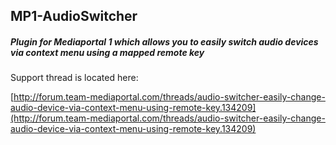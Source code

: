 ## MP1-AudioSwitcher
##### Plugin for Mediaportal 1 which allows you to easily switch audio devices via context menu using a mapped remote key

Support thread is located here:

[http://forum.team-mediaportal.com/threads/audio-switcher-easily-change-audio-device-via-context-menu-using-remote-key.134209](http://forum.team-mediaportal.com/threads/audio-switcher-easily-change-audio-device-via-context-menu-using-remote-key.134209)

